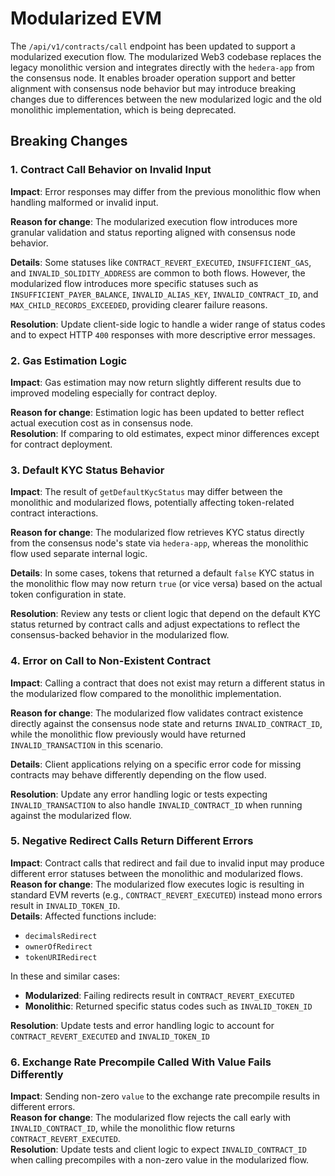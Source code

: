 # Modularized EVM

The `/api/v1/contracts/call` endpoint has been updated to support a modularized
execution flow. The modularized Web3 codebase replaces the legacy monolithic version
and integrates directly with the `hedera-app` from the consensus node. It enables
broader operation support and better alignment with consensus node behavior but may
introduce breaking changes due to differences between the new modularized logic and
the old monolithic implementation, which is being deprecated.


## Breaking Changes

### 1. Contract Call Behavior on Invalid Input

**Impact**: Error responses may differ from the previous monolithic flow when handling malformed or
invalid input.

**Reason for change**: The modularized execution flow introduces more granular validation and status
reporting aligned with consensus node behavior.

**Details**: Some statuses like `CONTRACT_REVERT_EXECUTED`, `INSUFFICIENT_GAS`, and
`INVALID_SOLIDITY_ADDRESS` are common to both flows. However, the modularized flow introduces more
specific statuses such as `INSUFFICIENT_PAYER_BALANCE`, `INVALID_ALIAS_KEY`, `INVALID_CONTRACT_ID`,
and `MAX_CHILD_RECORDS_EXCEEDED`, providing clearer failure reasons.

**Resolution**: Update client-side logic to handle a wider range of status codes and to expect HTTP
`400` responses with more descriptive error messages.


### 2. Gas Estimation Logic

**Impact**: Gas estimation may now return slightly different results due to improved modeling
especially for contract deploy.

**Reason for change**: Estimation logic has been updated to better reflect actual execution cost as in consensus node.  
**Resolution**: If comparing to old estimates, expect minor differences except for contract deployment.

### 3. Default KYC Status Behavior

**Impact**: The result of `getDefaultKycStatus` may differ between the monolithic and modularized
flows, potentially affecting token-related contract interactions.

**Reason for change**: The modularized flow retrieves KYC status directly from the consensus node's
state via `hedera-app`, whereas the monolithic flow used separate internal logic.

**Details**: In some cases, tokens that returned a default `false` KYC status in the monolithic flow
may now return `true` (or vice versa) based on the actual token configuration in state.

**Resolution**: Review any tests or client logic that depend on the default KYC status returned by
contract calls and adjust expectations to reflect the consensus-backed behavior in the modularized
flow.

### 4. Error on Call to Non-Existent Contract

**Impact**: Calling a contract that does not exist may return a different status in the modularized
flow compared to the monolithic implementation.

**Reason for change**: The modularized flow validates contract existence directly against the
consensus node state and returns `INVALID_CONTRACT_ID`, while the monolithic flow previously would have returned
`INVALID_TRANSACTION` in this scenario.

**Details**: Client applications relying on a specific error code for missing contracts may behave
differently depending on the flow used. 

**Resolution**: Update any error handling logic or tests expecting `INVALID_TRANSACTION` to also
handle `INVALID_CONTRACT_ID` when running against the modularized flow.

### 5. Negative Redirect Calls Return Different Errors

**Impact**: Contract calls that redirect and fail due to invalid input may produce
different error statuses between the monolithic and modularized flows.  
**Reason for change**: The modularized flow executes logic is resulting in standard EVM reverts
(e.g., `CONTRACT_REVERT_EXECUTED`) instead mono errors result in `INVALID_TOKEN_ID`.  
**Details**: Affected functions include:
- `decimalsRedirect`
- `ownerOfRedirect`
- `tokenURIRedirect`

In these and similar cases:
- **Modularized**: Failing redirects result in `CONTRACT_REVERT_EXECUTED`
- **Monolithic**: Returned specific status codes such as `INVALID_TOKEN_ID`

**Resolution**: Update tests and error handling logic to account for `CONTRACT_REVERT_EXECUTED` and
`INVALID_TOKEN_ID`

### 6. Exchange Rate Precompile Called With Value Fails Differently

**Impact**: Sending non-zero `value` to the exchange rate precompile results in different errors.  
**Reason for change**: The modularized flow rejects the call early with `INVALID_CONTRACT_ID`, while the
monolithic flow returns `CONTRACT_REVERT_EXECUTED`.  
**Resolution**: Update tests and client logic to expect `INVALID_CONTRACT_ID` when calling precompiles
with a non-zero value in the modularized flow.





